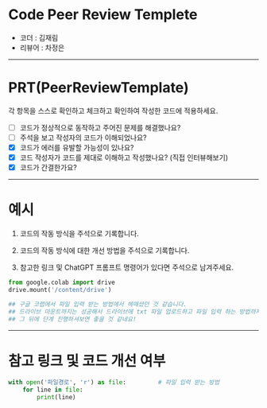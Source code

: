 # Code Peer Review Templete

- 코더 : 김재림
- 리뷰어 : 차정은

---

# PRT(PeerReviewTemplate)

각 항목을 스스로 확인하고 체크하고 확인하여 작성한 코드에 적용하세요.

- [ ] 코드가 정상적으로 동작하고 주어진 문제를 해결했나요?
- [ ] 주석을 보고 작성자의 코드가 이해되었나요?
- [x] 코드가 에러를 유발할 가능성이 있나요?
- [x] 코드 작성자가 코드를 제대로 이해하고 작성했나요? (직접 인터뷰해보기)
- [x] 코드가 간결한가요?

---

# 예시

1. 코드의 작동 방식을 주석으로 기록합니다.

2. 코드의 작동 방식에 대한 개선 방법을 주석으로 기록합니다.

3. 참고한 링크 및 ChatGPT 프롬프트 명령어가 있다면 주석으로 남겨주세요.
   
```python
from google.colab import drive
drive.mount('/content/drive')

## 구글 코랩에서 파일 입력 받는 방법에서 헤매셨던 것 같습니다. 
## 드라이브 마운트까지는 성공해서 드라이브에 txt 파일 업로드하고 파일 입력 하는 방법까지 같이 리뷰 진행했습니다. 
## 그 뒤에 단계 진행하셔보면 좋을 것 같네요!

```


---

# 참고 링크 및 코드 개선 여부

```python
with open('파일경로', 'r') as file:         # 파일 입력 받는 방법
    for line in file:
        print(line)

```
